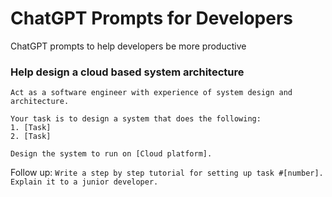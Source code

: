 # ChatGPT Prompts for Developers
ChatGPT prompts to help developers be more productive

### Help design a cloud based system architecture
```
Act as a software engineer with experience of system design and architecture.

Your task is to design a system that does the following:
1. [Task]
2. [Task]

Design the system to run on [Cloud platform].
```

Follow up:
`Write a step by step tutorial for setting up task #[number]. Explain it to a junior developer.`

